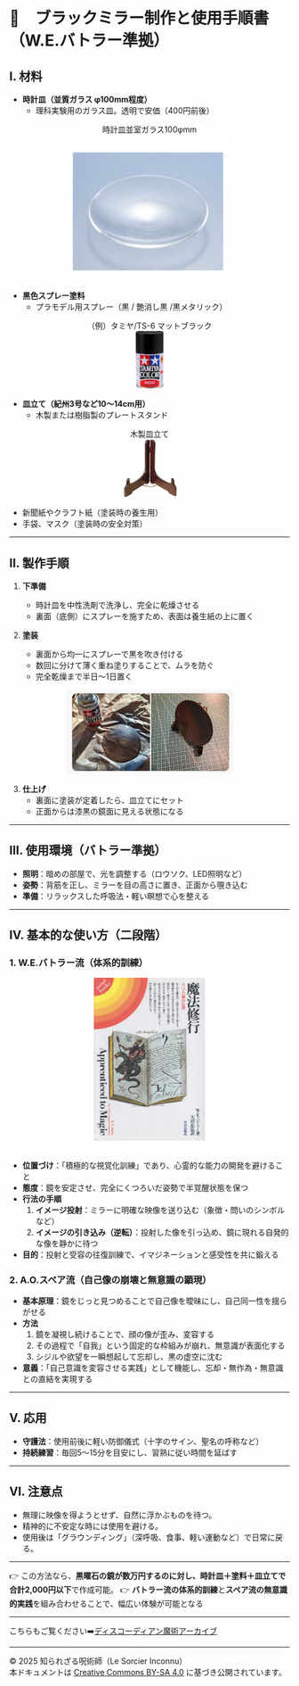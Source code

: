 # 🍏　ブラックミラー制作と使用手順書（W.E.バトラー準拠）

## Ⅰ. 材料
- **時計皿（並質ガラス φ100mm程度）**
  - 理科実験用のガラス皿。透明で安価（400円前後）
 
<div align="center">
時計皿並室ガラス100φmm<br>
<img src="black-mirror1.png" width="300">
<br>
</div>

- **黒色スプレー塗料**
  - プラモデル用スプレー（黒 / 艶消し黒 /黒メタリック）
    
 <div align="center">
（例）タミヤ/TS-6 マットブラック<br>
<img src="tamiya2.png" width="50">
<br>
</div>

- **皿立て（紀州3号など10〜14cm用）**
  - 木製または樹脂製のプレートスタンド
 
 <div align="center">
木製皿立て<br>
<img src="saratate.png" width="100">
<br>
</div>

- 新聞紙やクラフト紙（塗装時の養生用）
- 手袋、マスク（塗装時の安全対策）

---

## Ⅱ. 製作手順
1. **下準備**
   - 時計皿を中性洗剤で洗浄し、完全に乾燥させる
   - 裏面（底側）にスプレーを施すため、表面は養生紙の上に置く

2. **塗装**
   - 裏面から均一にスプレーで黒を吹き付ける
   - 数回に分けて薄く重ね塗りすることで、ムラを防ぐ
   - 完全乾燥まで半日～1日置く

<div align="center">
<img src="paint.png" width="300">
<br>
</div>

3. **仕上げ**
   - 裏面に塗装が定着したら、皿立てにセット
   - 正面からは漆黒の鏡面に見える状態になる

---

## Ⅲ. 使用環境（バトラー準拠）
- **照明**：暗めの部屋で、光を調整する（ロウソク、LED照明など）
- **姿勢**：背筋を正し、ミラーを目の高さに置き、正面から覗き込む
- **準備**：リラックスした呼吸法・軽い瞑想で心を整える

---

## Ⅳ. 基本的な使い方（二段階）

### 1. W.E.バトラー流（体系的訓練）

 <div align="center">
<img src="w-e-buttler.png" width="200">
<br>
</div>
<br>

- **位置づけ**：「積極的な視覚化訓練」であり、心霊的な能力の開発を避けること
- **態度**：鏡を安定させ、完全にくつろいだ姿勢で半覚醒状態を保つ
- **行法の手順**
  1. **イメージ投射**：ミラーに明確な映像を送り込む（象徴・問いのシンボルなど）
  2. **イメージの引き込み（逆転）**：投射した像を引っ込め、鏡に現れる自発的な像を静かに待つ
- **目的**：投射と受容の往復訓練で、イマジネーションと感受性を共に鍛える

### 2. A.O.スペア流（自己像の崩壊と無意識の顕現）
- **基本原理**：鏡をじっと見つめることで自己像を曖昧にし、自己同一性を揺らがせる
- **方法**
  1. 鏡を凝視し続けることで、顔の像が歪み、変容する
  2. その過程で「自我」という固定的な枠組みが崩れ、無意識が表面化する
  3. シジルや欲望を一瞬想起して忘却し、黒の虚空に沈む
- **意義**：「自己意識を変容させる実践」として機能し、忘却・無作為・無意識との直結を実現する

---

## Ⅴ. 応用
- **守護法**：使用前後に軽い防御儀式（十字のサイン、聖名の呼称など）
- **持続練習**：毎回5〜15分を目安にし、習熟に従い時間を延ばす

---

## Ⅵ. 注意点
- 無理に映像を得ようとせず、自然に浮かぶものを待つ。
- 精神的に不安定な時には使用を避ける。
- 使用後は「グラウンディング」（深呼吸、食事、軽い運動など）で日常に戻る。

---

👉 この方法なら、**黒曜石の鏡が数万円するのに対し、時計皿＋塗料＋皿立てで合計2,000円以下**で作成可能。 
👉 **バトラー流の体系的訓練**と**スペア流の無意識的実践**を組み合わせることで、幅広い体験が可能となる

---

こちらもご覧ください➡️[ディスコーディアン魔術アーカイブ](https://github.com/ravensgate-tux/Discordianism_ksc/blob/main/README.md)

---
© 2025 知られざる呪術師（Le Sorcier Inconnu）  
本ドキュメントは [Creative Commons BY-SA 4.0](https://creativecommons.org/licenses/by-sa/4.0/deed.ja) に基づき公開されています。
